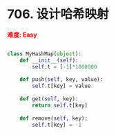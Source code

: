 # 706. 设计哈希映射

**<font color=red>难度: Easy</font>**

```python

class MyHashMap(object):
    def __init__(self):
        self.t = [-1]*1000000
    
    def push(self, key, value):
        self.t[key] = value
    
    def get(self, key):
        return self.t[key]
        
    def remove(self, key):
        self.t[key] = -1

```